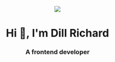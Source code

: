 
<div align="center">

[![][logo-url]][repo-url]  
</div>

  

<h1 align="center">Hi 👋, I'm Dill Richard</h1>
<h3 align="center">A frontend developer</h3>


<p align="left">
</p>



[logo-url]: https://github.com/dillrichard/dillrichard/blob/main/banner.gif
[repo-url]: https://github.com/dillrichard
